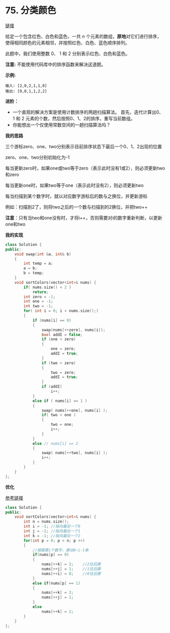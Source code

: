 # 75. 分类颜色

[链接](https://leetcode-cn.com/problems/sort-colors/description/)

给定一个包含红色、白色和蓝色，一共 *n* 个元素的数组，**原地**对它们进行排序，使得相同颜色的元素相邻，并按照红色、白色、蓝色顺序排列。

此题中，我们使用整数 0、 1 和 2 分别表示红色、白色和蓝色。

**注意:**
 不能使用代码库中的排序函数来解决这道题。

**示例:**

```
输入: [2,0,2,1,1,0]
输出: [0,0,1,1,2,2]
```

**进阶：**

- 一个直观的解决方案是使用计数排序的两趟扫描算法。
   	首先，迭代计算出0、1 和 2 元素的个数，然后按照0、1、2的排序，重写当前数组。
- 你能想出一个仅使用常数空间的一趟扫描算法吗？

 **我的思路**

三个游标zero、one、two分别表示目前排序状态下最后一个0、1、2出现的位置

zero、one、two分别初始化为-1

每当更新zero时，如果one或two等于zero（表示此时没有1或2），则必须更新two和zero

每当更新one时，如果two等于one（表示此时没有2），则必须更新two

每当扫描到某个数字时，就以对应数字游标后的数与之换位，并更新游标

例如：扫描到2了，则将two之后的一个数与扫描到的2换位，并把two++

**注意**：只有当two和one没有时，才将i++，否则需要对i的数字重新判断，以更新one和two

**我的实现**

```c++
class Solution {
public:
    void swap(int &a, int& b)
    {
        int temp = a;
        a = b;
        b = temp;
    }
    void sortColors(vector<int>& nums) {
        if( nums.size() < 2 )
            return;
        int zero = -1;
        int one = -1;
        int two = -1;
        for( int i = 0; i < nums.size();)
        {
            if (nums[i] == 0)
			{
				swap(nums[++zero], nums[i]);
				bool addI = false;
				if (one < zero)
				{
					one = zero;
					addI = true;
				}
				if (two < zero)
				{
					two = zero;
					addI = true;
				}
				if (addI)
					i++;
			}
            else if ( nums[i] == 1 )
            {
                swap( nums[++one], nums[i] );
                if( two < one )
                {
                    two = one;
                    i++;
                }  
            }
            else // nums[i] == 2 
            {
                swap( nums[++two], nums[i] );
                i++;
            }
        }
    }
};
```

**优化**

[参考链接](https://www.cnblogs.com/ganganloveu/p/3703746.html)

```c++
class Solution {
public:
    void sortColors(vector<int>& nums) {
        int n = nums.size();
        int i = -1; //指向最后一个0
        int j = -1; //指向最后一个1
        int k = -1; //指向最后一个2
        for(int p = 0; p < n; p ++)
        {
            //根据第i个数字，挪动0~i-1串
            if(nums[p] == 0)
            {
                nums[++k] = 2;    //2往后挪
                nums[++j] = 1;    //1往后挪
                nums[++i] = 0;    //0往后挪
            }
            else if(nums[p] == 1)
            {
                nums[++k] = 2;
                nums[++j] = 1;
            }
            else
                nums[++k] = 2;
        }
    }
};
```

